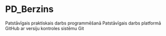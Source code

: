 # PD_Berzins
Patstāvīgais praktiskais darbs programmēšanā
Patstāvīgais darbs platformā GitHub ar versiju kontroles sistēmu Git
